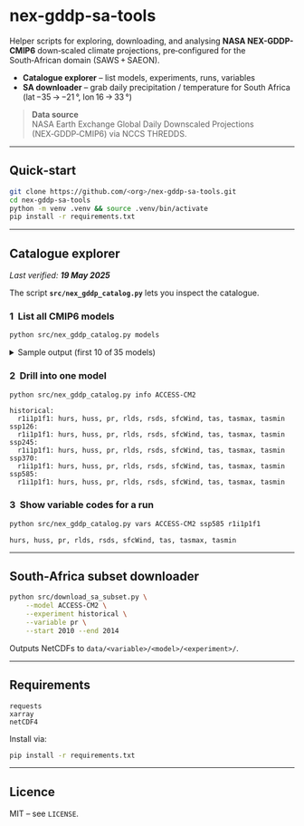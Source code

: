 # nex-gddp-sa-tools
Helper scripts for exploring, downloading, and analysing **NASA NEX-GDDP-CMIP6** down‑scaled climate projections, pre‑configured for the South‑African domain (SAWS + SAEON).

* **Catalogue explorer** – list models, experiments, runs, variables  
* **SA downloader** – grab daily precipitation / temperature for South Africa (lat −35 → −21 °, lon 16 → 33 °)

> **Data source**  
> NASA Earth Exchange Global Daily Downscaled Projections (NEX‑GDDP‑CMIP6) via NCCS THREDDS.

---

## Quick‑start

```bash
git clone https://github.com/<org>/nex-gddp-sa-tools.git
cd nex-gddp-sa-tools
python -m venv .venv && source .venv/bin/activate
pip install -r requirements.txt
```

---

## Catalogue explorer  
_Last verified: **19 May 2025**_

The script **`src/nex_gddp_catalog.py`** lets you inspect the catalogue.

### 1  List all CMIP6 models

```bash
python src/nex_gddp_catalog.py models
```

<details>
<summary>Sample output (first 10 of 35 models)</summary>

```
ACCESS-CM2
ACCESS-ESM1-5
BCC-CSM2-MR
CanESM5
CESM2
CESM2-WACCM
CMCC-CM2-SR5
CMCC-ESM2
CNRM-CM6-1
CNRM-ESM2-1
… (25 more)
```
</details>

### 2  Drill into one model

```bash
python src/nex_gddp_catalog.py info ACCESS-CM2
```

```
historical:
  r1i1p1f1: hurs, huss, pr, rlds, rsds, sfcWind, tas, tasmax, tasmin
ssp126:
  r1i1p1f1: hurs, huss, pr, rlds, rsds, sfcWind, tas, tasmax, tasmin
ssp245:
  r1i1p1f1: hurs, huss, pr, rlds, rsds, sfcWind, tas, tasmax, tasmin
ssp370:
  r1i1p1f1: hurs, huss, pr, rlds, rsds, sfcWind, tas, tasmax, tasmin
ssp585:
  r1i1p1f1: hurs, huss, pr, rlds, rsds, sfcWind, tas, tasmax, tasmin
```

### 3  Show variable codes for a run

```bash
python src/nex_gddp_catalog.py vars ACCESS-CM2 ssp585 r1i1p1f1
```

```
hurs, huss, pr, rlds, rsds, sfcWind, tas, tasmax, tasmin
```

---

## South‑Africa subset downloader

```bash
python src/download_sa_subset.py \
    --model ACCESS-CM2 \
    --experiment historical \
    --variable pr \
    --start 2010 --end 2014
```

Outputs NetCDFs to `data/<variable>/<model>/<experiment>/`.

---

## Requirements

```
requests
xarray
netCDF4
```

Install via:

```bash
pip install -r requirements.txt
```

---

## Licence

MIT – see `LICENSE`.
